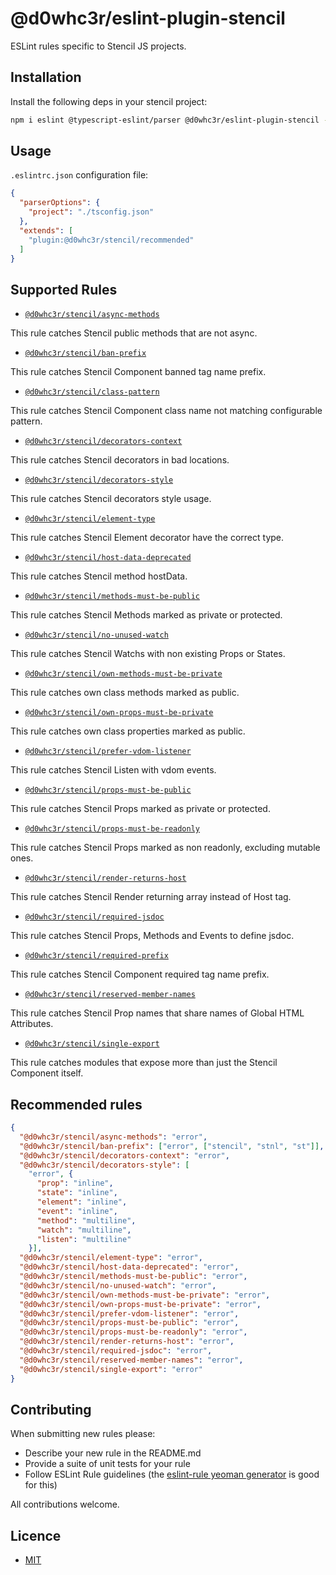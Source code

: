 # @d0whc3r/eslint-plugin-stencil

ESLint rules specific to Stencil JS projects.

## Installation

Install the following deps in your stencil project:

```bash
npm i eslint @typescript-eslint/parser @d0whc3r/eslint-plugin-stencil --save-dev
```

## Usage

`.eslintrc.json` configuration file:

```json
{
  "parserOptions": {
    "project": "./tsconfig.json"
  },
  "extends": [
    "plugin:@d0whc3r/stencil/recommended"
  ]
}
```

## Supported Rules

- [`@d0whc3r/stencil/async-methods`](./docs/async-methods.md)

This rule catches Stencil public methods that are not async.

- [`@d0whc3r/stencil/ban-prefix`](./docs/ban-prefix.md)

This rule catches Stencil Component banned tag name prefix.

- [`@d0whc3r/stencil/class-pattern`](./docs/class-pattern.md)

This rule catches Stencil Component class name not matching configurable pattern.

- [`@d0whc3r/stencil/decorators-context`](./docs/decorators-context.md)

This rule catches Stencil decorators in bad locations.

- [`@d0whc3r/stencil/decorators-style`](./docs/decorators-style.md)

This rule catches Stencil decorators style usage.

- [`@d0whc3r/stencil/element-type`](./docs/element-type.md)

This rule catches Stencil Element decorator have the correct type.

- [`@d0whc3r/stencil/host-data-deprecated`](./docs/host-data-deprecated.md)

This rule catches Stencil method hostData.

- [`@d0whc3r/stencil/methods-must-be-public`](./docs/methods-must-be-public.md)

This rule catches Stencil Methods marked as private or protected.

- [`@d0whc3r/stencil/no-unused-watch`](./docs/no-unused-watch.md)

This rule catches Stencil Watchs with non existing Props or States.

- [`@d0whc3r/stencil/own-methods-must-be-private`](./docs/own-methods-must-be-private.md)

This rule catches own class methods marked as public.

- [`@d0whc3r/stencil/own-props-must-be-private`](./docs/own-props-must-be-private.md)

This rule catches own class properties marked as public.

- [`@d0whc3r/stencil/prefer-vdom-listener`](./docs/prefer-vdom-listener.md)

This rule catches Stencil Listen with vdom events.

- [`@d0whc3r/stencil/props-must-be-public`](./docs/props-must-be-public.md)

This rule catches Stencil Props marked as private or protected.

- [`@d0whc3r/stencil/props-must-be-readonly`](./docs/props-must-be-readonly.md)

This rule catches Stencil Props marked as non readonly, excluding mutable ones.

- [`@d0whc3r/stencil/render-returns-host`](./docs/render-returns-host.md)

This rule catches Stencil Render returning array instead of Host tag.

- [`@d0whc3r/stencil/required-jsdoc`](./docs/required-jsdoc.md)

This rule catches Stencil Props, Methods and Events to define jsdoc.

- [`@d0whc3r/stencil/required-prefix`](./docs/required-prefix.md)

This rule catches Stencil Component required tag name prefix.

- [`@d0whc3r/stencil/reserved-member-names`](./docs/reserved-member-names.md)

This rule catches Stencil Prop names that share names of Global HTML Attributes.

- [`@d0whc3r/stencil/single-export`](./docs/single-export.md)

This rule catches modules that expose more than just the Stencil Component itself.

## Recommended rules

```json
{
  "@d0whc3r/stencil/async-methods": "error",
  "@d0whc3r/stencil/ban-prefix": ["error", ["stencil", "stnl", "st"]],
  "@d0whc3r/stencil/decorators-context": "error",
  "@d0whc3r/stencil/decorators-style": [
    "error", {
      "prop": "inline",
      "state": "inline",
      "element": "inline",
      "event": "inline",
      "method": "multiline",
      "watch": "multiline",
      "listen": "multiline"
    }],
  "@d0whc3r/stencil/element-type": "error",
  "@d0whc3r/stencil/host-data-deprecated": "error",
  "@d0whc3r/stencil/methods-must-be-public": "error",
  "@d0whc3r/stencil/no-unused-watch": "error",
  "@d0whc3r/stencil/own-methods-must-be-private": "error",
  "@d0whc3r/stencil/own-props-must-be-private": "error",
  "@d0whc3r/stencil/prefer-vdom-listener": "error",
  "@d0whc3r/stencil/props-must-be-public": "error",
  "@d0whc3r/stencil/props-must-be-readonly": "error",
  "@d0whc3r/stencil/render-returns-host": "error",
  "@d0whc3r/stencil/required-jsdoc": "error",
  "@d0whc3r/stencil/reserved-member-names": "error",
  "@d0whc3r/stencil/single-export": "error"
}
```

## Contributing

When submitting new rules please:
- Describe your new rule in the README.md
- Provide a suite of unit tests for your rule
- Follow ESLint Rule guidelines (the [eslint-rule yeoman generator](https://github.com/eslint/generator-eslint) is good for this)

All contributions welcome.

## Licence

- [MIT](https://raw.githubusercontent.com/ionic-team/stencil/master/LICENSE)
